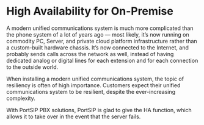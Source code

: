# High Availability for On-Premise

A modern unified communications system is much more complicated than the phone system of a lot of years ago — most likely, it’s now running on commodity PC, Server, and private cloud platform infrastructure rather than a custom-built hardware chassis.  It’s now connected to the Internet, and probably sends calls across the network as well, instead of having dedicated analog or digital lines for each extension and for each connection to the outside world.

When installing a modern unified communications system, the topic of resiliency is often of high importance.  Customers expect their unified communications system to be resilient, despite the ever-increasing complexity.&#x20;

With PortSIP PBX solutions, PortSIP is glad to give the HA function, which allows it to take over in the event that the server fails.
